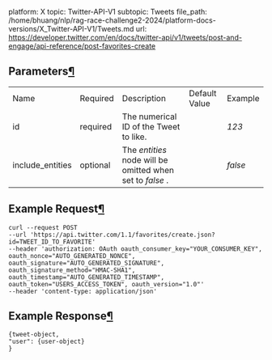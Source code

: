 platform: X
topic: Twitter-API-V1
subtopic: Tweets
file_path: /home/bhuang/nlp/rag-race-challenge2-2024/platform-docs-versions/X_Twitter-API-V1/Tweets.md
url: https://developer.twitter.com/en/docs/twitter-api/v1/tweets/post-and-engage/api-reference/post-favorites-create

## Parameters[¶](#parameters "Permalink to this headline")

|     |     |     |     |     |
| --- | --- | --- | --- | --- |
| Name | Required | Description | Default Value | Example |
| id  | required | The numerical ID of the Tweet to like. |     | _123_ |
| include\_entities | optional | The _entities_ node will be omitted when set to _false_ . |     | _false_ |

## Example Request[¶](#example-request "Permalink to this headline")

    curl --request POST 
    --url 'https://api.twitter.com/1.1/favorites/create.json?id=TWEET_ID_TO_FAVORITE' 
    --header 'authorization: OAuth oauth_consumer_key="YOUR_CONSUMER_KEY", oauth_nonce="AUTO_GENERATED_NONCE", oauth_signature="AUTO_GENERATED_SIGNATURE", oauth_signature_method="HMAC-SHA1", oauth_timestamp="AUTO_GENERATED_TIMESTAMP", oauth_token="USERS_ACCESS_TOKEN", oauth_version="1.0"' 
    --header 'content-type: application/json'

## Example Response[¶](#example-response "Permalink to this headline")

    {tweet-object,
    "user": {user-object}
    }